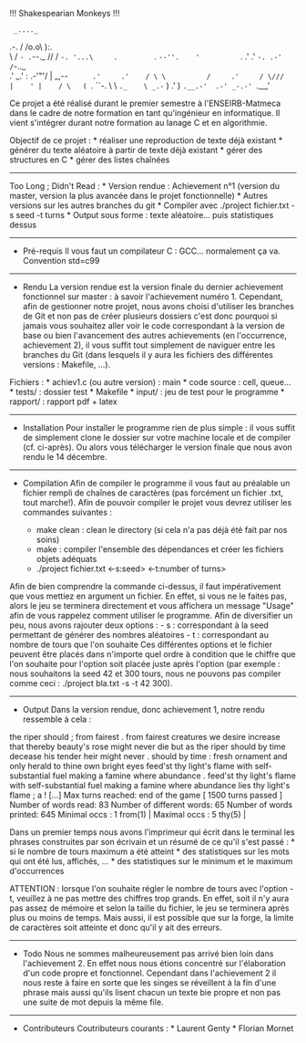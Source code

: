 !!! Shakespearian Monkeys !!!

     _...._
   .-.     /
  /o.o\ ):.\
  \   / `- .`--._
  // /            `-.
 '...\     .         `.
  `--''.    '          `.
      .'   .'            `-.
   .-'    /`-.._            \
 .'    _.'      :      .-'"'/
| _,--`       .'     .'    /
\ \          /     .'     /
 \///        |    ' |    /
             \   (  `.   ``-.
              \   \   `._    \
            _.-`   )    .'    )
            `.__.-'  .-' _-.-'
                     `.__,'

Ce projet a été réalisé durant le premier semestre à l'ENSEIRB-Matmeca dans le cadre de notre formation en tant qu'ingénieur en informatique. Il vient s'intégrer durant notre formation au lanage C et en algorithmie.

Objectif de ce projet :
	 * réaliser une reproduction de texte déjà existant
	 * générer du texte aléatoire à partir de texte déjà existant
	 * gérer des structures en C
	 * gérer des listes chaînées

----------------------------------

Too Long ; Didn't Read :
    	 * Version rendue : Achievement n°1 (version du master, version la plus avancée dans le projet fonctionnelle)
	 * Autres versions sur les autres branches du git
	 * Compiler avec ./project fichier.txt -s seed -t turns
	 * Output sous forme : texte aléatoire... puis statistiques dessus

----------------------------------

* Pré-requis
Il vous faut un compilateur C : GCC... normalement ça va.
Convention std=c99

----------------------------------

* Rendu
La version rendue est la version finale du dernier achievement fonctionnel sur master : à savoir l'achievement numéro 1. Cependant, afin de gestionner notre projet, nous avons choisi d'utiliser les branches de Git et non pas de créer plusieurs dossiers c'est donc pourquoi si jamais vous souhaitez aller voir le code correspondant à la version de base ou bien l'avancement des autres achievements (en l'occurrence, achievement 2), il vous suffit tout simplement de naviguer entre les branches du Git (dans lesquels il y aura les fichiers des différentes versions : Makefile, ...).

Fichiers :
	 * achiev1.c (ou autre version) : main
	 * code source : cell, queue...
	 * tests/ : dossier test
	 * Makefile
	 * input/ : jeu de test pour le programme
	 * rapport/ : rapport pdf + latex

----------------------------------

* Installation
Pour installer le programme rien de plus simple : il vous suffit de simplement clone le dossier sur votre machine locale et de compiler (cf. ci-après). Ou alors vous télécharger le version finale que nous avon rendu le 14 décembre.

----------------------------------

* Compilation
Afin de compiler le programme il vous faut au préalable un fichier rempli de chaînes de caractères (pas forcément un fichier .txt, tout marche!). Afin de pouvoir compiler le projet vous devrez utiliser les commandes suivantes :

     * make clean : clean le directory (si cela n'a pas déjà été fait par nos soins)
     * make : compiler l'ensemble des dépendances et créer les fichiers objets adéquats
     * ./project fichier.txt <-s:seed> <-t:number of turns>

Afin de bien comprendre la commande ci-dessus, il faut impérativement que vous mettiez en argument un fichier. En effet, si vous ne le faites pas, alors le jeu se terminera directement et vous affichera un message "Usage" afin de vous rappelez comment utiliser le programme.
Afin de diversifier un peu, nous avons rajouter deux options :
     - s : correspondant à la seed permettant de générer des nombres aléatoires
     - t : correspondant au nombre de tours que l'on souhaite
Ces différentes options et le fichier peuvent être placés dans n'importe quel ordre à condition que le chiffre que l'on souhaite pour l'option soit placée juste après l'option (par exemple : nous souhaitons la seed 42 et 300 tours, nous ne pouvons pas compiler comme ceci : ./project bla.txt -s -t 42 300).

----------------------------------

* Output
Dans la version rendue, donc achievement 1, notre rendu ressemble à cela :

the riper should ; from fairest . from fairest creatures we desire increase that thereby beauty's rose might never die but as the riper should by time decease his tender heir might never . should by time : fresh ornament and only herald to thine own bright eyes feed'st thy light's flame with self-substantial fuel making a famine where abundance . feed'st thy light's flame with self-substantial fuel making a famine where abundance lies thy light's flame ; a !
[...]
Max turns reached: end of the game
[ 1500 turns passed ]
Number of words read: 83
Number of different words: 65
Number of words printed: 645
Minimal occs : 1
from(1) | 
Maximal occs : 5
thy(5) | 

Dans un premier temps nous avons l'imprimeur qui écrit dans le terminal les phrases construites par son écrivain et un résumé de ce qu'il s'est passé :
     * si le nombre de tours maximum a été atteint
     * des statistiques sur les mots qui ont été lus, affichés, ...
     * des statistiques sur le minimum et le maximum d'occurrences

ATTENTION : lorsque l'on souhaite régler le nombre de tours avec l'option -t, veuillez à ne pas mettre des chiffres trop grands. En effet, soit il n'y aura pas assez de mémoire et selon la taille du fichier, le jeu se terminera après plus ou moins de temps. Mais aussi, il est possible que sur la forge, la limite de caractères soit atteinte et donc qu'il y ait des erreurs.

----------------------------------

* Todo
Nous ne sommes malheureusement pas arrivé bien loin dans l'achievement 2. En effet nous nous étions concentré sur l'élaboration d'un code propre et fonctionnel. Cependant dans l'achievement 2 il nous reste à faire en sorte que les singes se réveillent à la fin d'une phrase mais aussi qu'ils lisent chacun un texte bie propre et non pas une suite de mot depuis la même file.

----------------------------------

* Contributeurs
Coutributeurs courants :
	      * Laurent Genty
	      * Florian Mornet
